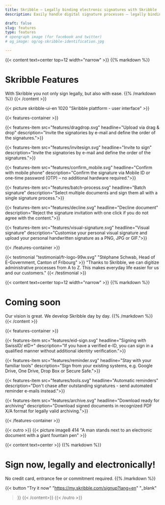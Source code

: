 ```yaml
---
title: Skribble – Legally binding electronic signatures with Skribble
description: Easily handle digital signature processes – legally binding in accordance with Swiss & EU law.

draft: false
slug: features
type: features
# opengraph image (for facebook and twitter)
# og_image: og/og-skribble-identification.jpg

---
```


{{< content text=center top=12 width="narrow" >}}
{{% markdown %}}
# Skribble Features
With Skribble you not only sign legally, but also with ease.
{{% /markdown %}}
{{< /content >}}

{{< picture skribble-ui-en 1020 "Skribble plattform - user interface" >}}

{{< features-container >}}

  {{< features-item src="features/dragdrop.svg"
    headline="Upload via drag & drop"
    description="Invite the signatories by e-mail and define the order of the signatures.">}}

  {{< features-item src="features/invitesign.svg"
    headline="Invite to sign"
    description="Invite the signatories by e-mail and define the order of the signatures.">}}

  {{< features-item src="features/confirm_mobile.svg"
    headline="Confirm with mobile phone"
    description="Confirm the signature via Mobile ID or one-time password (OTP) – no additional hardware required.">}}

  {{< features-item src="features/batch-process.svg"
    headline="Batch signature"
    description="Select multiple documents and sign them all with a single signature process.">}}

  {{< features-item src="features/decline.svg"
    headline="Decline document"
    description="Reject the signature invitation with one click if you do not agree with the content.">}}

  {{< features-item src="features/visual-signature.svg"
    headline="Visual signature"
    description="Customise your personal visual signature and upload your personal handwritten signature as a PNG, JPG or GIF.">}}

{{< /features-container >}}

[//]: # (--------------------------------------------------------------------------------------------------------------)

{{< testimonial "testimonial/fr-logo-99w.svg" "Stéphane Schwab, Head of E-Government, Canton of Fribourg" >}}
"Thanks to Skribble, we can digitize administrative processes from A to Z.
This makes everyday life easier for
us and our customers." {{< /testimonial >}}

[//]: # (--------------------------------------------------------------------------------------------------------------)

{{< content text=center top=12 width="narrow" >}}
{{% markdown %}}
# Coming soon
Our vision is great. We develop Skribble day by day.
{{% /markdown %}}
{{< /content >}}

{{< features-container >}}

  {{< features-item src="features/eid-sign.svg"
    headline="Signing with SwissID/ eID+"
    description="If you have a verified e-ID, you can sign in a qualified manner without additional identity verification.">}}

  {{< features-item src="features/reminder.svg"
    headline="Stay with your familiar tools"
    description="Sign from your existing systems, e.g. Google Drive, One Drive, Drop Box or Secure Safe.">}}

  {{< features-item src="features/tools.svg"
    headline="Automatic reminders"
    description="Don't chase after outstanding signatures - send automated reminder e-mails instead.">}}

  {{< features-item src="features/archive.svg"
    headline="Download ready for archiving"
    description="Download signed documents in recognized PDF X/A format for legally valid archiving.">}}

{{< /features-container >}}

[//]: # (--------------------------------------------------------------------------------------------------------------)

{{< outro >}}
{{< picture image8 414 "A man stands next to an electronic document with a giant fountain pen" >}}

{{< content text=center >}}
{{% markdown %}}
# Sign now, legally and electronically!
No credit card, entrance fee or commitment required.
{{% /markdown %}}

{{< button
  "Try it now"
  "https://my.skribble.com/signup?lang=en"
  "_blank"
>}}
{{< /content>}}
{{< /outro >}}
